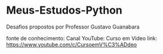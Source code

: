 # Meus-Estudos-Python

Desafios propostos por Professor Gustavo Guanabara

fonte de conhecimento: 
Canal YouTube: Curso em Vídeo
link: https://www.youtube.com/c/CursoemV%C3%ADdeo
